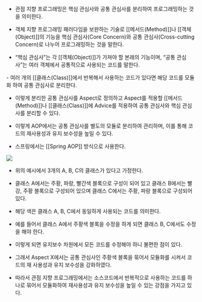 - 관점 지향 프로그래밍은 핵심 관심사와 공통 관심사를 분리하여 프로그래밍하는 것을 의미한다.
- 객체 지향 프로그래밍 패러다임을 보완하는 기술로 [[메서드(Method)]]나 [[객체(Object)]]의 기능을 핵심 관심사(Core Concern)와 공통 관심사(Cross-cutting Concern)로 나누어 프로그래밍하는 것을 말한다. 

- “핵심 관심사”는 각 [[객체(Object)]]가 가져야 할 본래의 기능이며, “공통 관심사”는 여러 객체에서 공통적으로 사용되는 코드를 말한다.  

- 여러 개의 [[클래스(Class)]]에서 반복해서 사용하는 코드가 있다면 해당 코드를 모듈화 하여 공통 관심사로 분리한다.
- 이렇게 분리한 공통 관심사를 Aspect로 정의하고 Aspect를 적용할 [[메서드(Method)]]나 [[클래스(Class)]]에 Advice를 적용하여 공통 관심사와 핵심 관심사를 분리할 수 있다. 

- 이렇게 AOP에서는 공통 관심사를 별도의 모듈로 분리하여 관리하며, 이를 통해 코드의 재사용성과 유지 보수성을 높일 수 있다.

- 스프링에서는 [[Spring AOP]] 방식으로 사용한다.

![](https://blog.kakaocdn.net/dn/bzOe1T/btr1udp1dDF/dAhGHfu6Ya9M97pM3SLndk/img.png)

- 위의 예시에서 3개의 A, B, C의 클래스가 있다고 가정한다.

- 클래스 A에서는 주황, 파랑, 빨간색 블록으로 구성이 되어 있고 클래스 B에서는 빨강, 주황 블록으로 구성되어 있으며 클래스 C에서는 주황, 파랑 블록으로 구성되어 있다.
- 해당 색은 클래스 A, B, C에서 동일하게 사용되는 코드를 의미한다.

- 예를 들어서 클래스 A에서 주황색 블록을 수정을 하게 되면 클래스 B, C에서도 수정을 해야 한다.
- 이렇게 되면 유지보수 차원에서 모든 코드를 수정해야 하니 불편한 점이 있다.
- 그래서 Aspect X에서는 공통 관심사인 주황색 블록을 묶어서 모듈화를 시켜서 코드의 재 사용성과 유지 보수성을 강화하였다.

- 따라서 관점 지향 프로그래밍에서는 소스코드에서 반복적으로 사용하는 코드를 하나로 묶어서 모듈화하여 재사용성과 유지 보수성을 높일 수 있는 강점을 가지고 있다.

